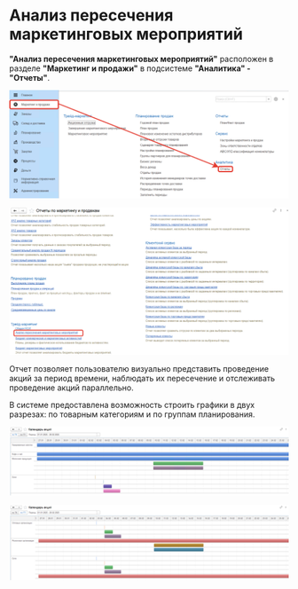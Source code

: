 # Анализ пересечения маркетинговых мероприятий

**"Анализ пересечения маркетинговых мероприятий"** расположен в разделе **"Маркетинг и продажи"** в подсистеме **"Аналитика" - "Отчеты"**.

[![1][1]][1]

[![2][2]][2]

Отчет позволяет пользователю визуально представить проведение акций за период времени, наблюдать их пересечение и отслеживать проведение акций параллельно.

В системе предоставлена возможность строить графики в двух разрезах: по товарным категориям и по группам планирования.

[![5][5]][5]

[![6][6]][6]

[1]: AnalysisIntersectionMarketingActivities.assets/1.png
[2]: AnalysisIntersectionMarketingActivities.assets/2.png
[3]: AnalysisIntersectionMarketingActivities.assets/3.png
[4]: AnalysisIntersectionMarketingActivities.assets/4.png
[5]: AnalysisIntersectionMarketingActivities.assets/5.png
[6]: AnalysisIntersectionMarketingActivities.assets/6.png